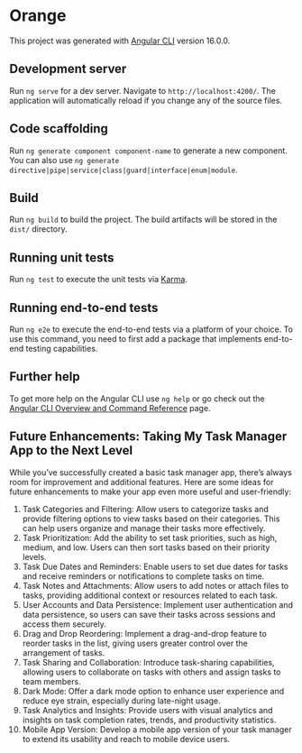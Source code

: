 # Orange

This project was generated with [Angular CLI](https://github.com/angular/angular-cli) version 16.0.0.

## Development server

Run `ng serve` for a dev server. Navigate to `http://localhost:4200/`. The application will automatically reload if you change any of the source files.

## Code scaffolding

Run `ng generate component component-name` to generate a new component. You can also use `ng generate directive|pipe|service|class|guard|interface|enum|module`.

## Build

Run `ng build` to build the project. The build artifacts will be stored in the `dist/` directory.

## Running unit tests

Run `ng test` to execute the unit tests via [Karma](https://karma-runner.github.io).

## Running end-to-end tests

Run `ng e2e` to execute the end-to-end tests via a platform of your choice. To use this command, you need to first add a package that implements end-to-end testing capabilities.

## Further help

To get more help on the Angular CLI use `ng help` or go check out the [Angular CLI Overview and Command Reference](https://angular.io/cli) page.

## Future Enhancements: Taking My Task Manager App to the Next Level

While you’ve successfully created a basic task manager app, there’s always room for improvement and additional features. Here are some ideas for future enhancements to make your app even more useful and user-friendly:

1. Task Categories and Filtering: Allow users to categorize tasks and provide filtering options to view tasks based on their categories. This can help users organize and manage their tasks more effectively.
2. Task Prioritization: Add the ability to set task priorities, such as high, medium, and low. Users can then sort tasks based on their priority levels.
3. Task Due Dates and Reminders: Enable users to set due dates for tasks and receive reminders or notifications to complete tasks on time.
4. Task Notes and Attachments: Allow users to add notes or attach files to tasks, providing additional context or resources related to each task.
5. User Accounts and Data Persistence: Implement user authentication and data persistence, so users can save their tasks across sessions and access them securely.
6. Drag and Drop Reordering: Implement a drag-and-drop feature to reorder tasks in the list, giving users greater control over the arrangement of tasks.
7. Task Sharing and Collaboration: Introduce task-sharing capabilities, allowing users to collaborate on tasks with others and assign tasks to team members.
8. Dark Mode: Offer a dark mode option to enhance user experience and reduce eye strain, especially during late-night usage.
9. Task Analytics and Insights: Provide users with visual analytics and insights on task completion rates, trends, and productivity statistics.
10. Mobile App Version: Develop a mobile app version of your task manager to extend its usability and reach to mobile device users.
